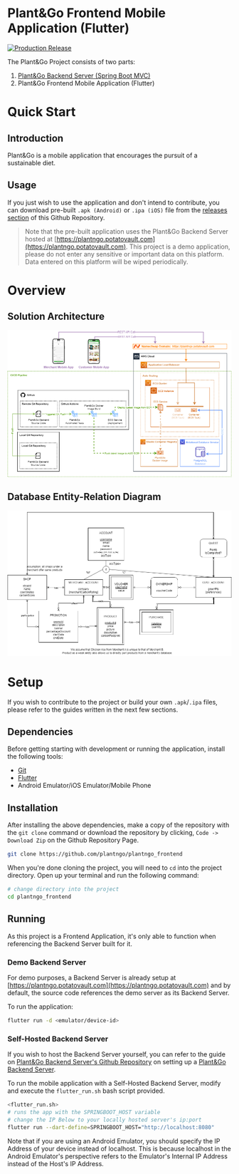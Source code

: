 # Plant&Go Frontend Mobile Application (Flutter)

[![Production Release](https://github.com/plantngo/plantngo_frontend/actions/workflows/production-deployment.yml/badge.svg?branch=main)](https://github.com/plantngo/plantngo_frontend/actions/workflows/production-deployment.yml)

The Plant&Go Project consists of two parts:
1. [Plant&Go Backend Server (Spring Boot MVC)](https://github.com/plantngo/plantngo_backend)
2. Plant&Go Frontend Mobile Application (Flutter)

# Quick Start

## Introduction
Plant&Go is a mobile application that encourages the pursuit of a sustainable diet.

## Usage
If you just wish to use the application and don't intend to contribute, you can download pre-built `.apk (Android)` or `.ipa (iOS)` file from the [releases section](https://github.com/plantngo/plantngo_frontend/releases) of this Github Repository.

> Note that the pre-built application uses the Plant&Go Backend Server hosted at [https://plantngo.potatovault.com](https://plantngo.potatovault.com). This project is a demo application, please do not enter any sensitive or important data on this platform. Data entered on this platform will be wiped periodically.

# Overview

## Solution Architecture

![](./.github/README/PlantNGo%20Solution%20Architecture.png)

## Database Entity-Relation Diagram

![](./.github/README/PlantNGo%20ER%20Diagram.png)


# Setup

If you wish to contribute to the project or build your own `.apk`/`.ipa` files, please refer to the guides written in the next few sections.

## Dependencies
Before getting starting with development or running the application, install the following tools:
- [Git](https://git-scm.com/downloads)
- [Flutter](https://docs.flutter.dev/get-started/install)
- Android Emulator/iOS Emulator/Mobile Phone

## Installation 

After installing the above dependencies, make a copy of the repository with the `git clone` command or download the repository by clicking, `Code -> Download Zip` on the Github Repository Page.
```bash
git clone https://github.com/plantngo/plantngo_frontend
```
When you're done cloning the project, you will need to `cd` into the project directory. Open up your terminal and run the following command:
```bash
# change directory into the project
cd plantngo_frontend
```

## Running
As this project is a Frontend Application, it's only able to function when referencing the Backend Server built for it.

### Demo Backend Server
For demo purposes, a Backend Server is already setup at [https://plantngo.potatovault.com](https://plantngo.potatovault.com) and by default, the source code references the demo server as its Backend Server.

To run the application:
```bash 
flutter run -d <emulator/device-id>
```

### Self-Hosted Backend Server
If you wish to host the Backend Server yourself, you can refer to the guide on [Plant&Go Backend Server's Github Repository](https://github.com/plantngo/plantngo_backend) on setting up a [Plant&Go Backend Server](https://github.com/plantngo/plantngo_backend).

To run the mobile application with a Self-Hosted Backend Server, modify and execute the `flutter_run.sh` bash script provided.
```bash
<flutter_run.sh>
# runs the app with the SPRINGBOOT_HOST variable
# change the IP Below to your locally hosted server's ip:port
flutter run --dart-define=SPRINGBOOT_HOST="http://localhost:8080"
```
Note that if you are using an Android Emulator, you should specify the IP Address of your device instead of localhost. This is because localhost in the Android Emulator's perspective refers to the Emulator's Internal IP Address instead of the Host's IP Address.




